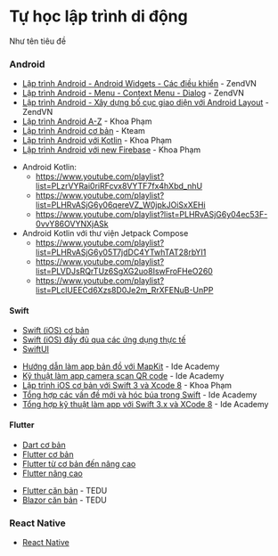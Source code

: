 # Tự học lập trình di động
Như tên tiêu đề
### Android
* [Lập trình Android - Android Widgets - Các điều khiển](https://www.youtube.com/playlist?list=PLv6GftO355At6jjYThbMn-5r164GJ5Vyb) - ZendVN
* [Lập trình Android - Menu - Context Menu - Dialog](https://www.youtube.com/playlist?list=PLv6GftO355Avjf5iuNbEUsIZbltzDEuIU) - ZendVN
* [Lập trình Android - Xây dựng bố cục giao diện với Android Layout](https://www.youtube.com/playlist?list=PLv6GftO355AtfPQx7M3dkWgi9KPUB9S0V) - ZendVN
* [Lập trình Android A-Z](https://www.youtube.com/playlist?list=PL5uqQAwS_KDjAgLGiaCakwJV1f4vRnTLS) - Khoa Phạm
* [Lập trình Android cơ bản](https://www.youtube.com/playlist?list=PL33lvabfss1wDeQMvegg_OZQfaXcbqOQh) - Kteam
* [Lập trình Android với Kotlin](https://www.youtube.com/playlist?list=PLzrVYRai0riRFcvx8VYTF7fx4hXbd_nhU) - Khoa Phạm
* [Lập trình Android với new Firebase](https://www.youtube.com/playlist?list=PLzrVYRai0riTLPLclyGuByHvZ8_tDZZIr) - Khoa Phạm
- Android Kotlin:
    - <https://www.youtube.com/playlist?list=PLzrVYRai0riRFcvx8VYTF7fx4hXbd_nhU>
    - <https://www.youtube.com/playlist?list=PLHRvASjG6y06qereVZ_W0jpkJOiSxXEHi>
    - <https://www.youtube.com/playlist?list=PLHRvASjG6y04ec53F-0vvY86OVYNXjASk>
- Android Kotlin với thư viện Jetpack Compose
    - <https://www.youtube.com/playlist?list=PLHRvASjG6y05T7jdDC4YTwhTAT28rbYI1>
    - <https://www.youtube.com/playlist?list=PLVDJsRQrTUz6SgXG2uo8IswFroFHeO260>
    - <https://www.youtube.com/playlist?list=PLclUEECd6Xzs8D0Je2m_RrXFENuB-UnPP>


#### Swift
- [Swift (iOS) cơ bản](https://www.youtube.com/playlist?list=PLVDJsRQrTUz5X_4vearxkGN589zB7qrzq)
- [Swift (iOS) đầy đủ qua các ứng dụng thực tế](https://www.youtube.com/playlist?list=PLzrVYRai0riQ_FNlG7Z-7XHf_fYhEKcrN)
- [SwiftUI](https://www.youtube.com/playlist?list=PLBgIyLVk3GlSGQ68t3Qvfqg_x_RacLXje)
* [Hướng dẫn làm app bản đồ với MapKit](https://www.youtube.com/playlist?list=PL4VEtQ6PTTQGCgMhgVx7zbyVj6HIC8aPH) - Ide Academy
* [Kỹ thuật làm app camera scan QR code](https://www.youtube.com/playlist?list=PL4VEtQ6PTTQGKBD6EVZXqPZr_YUbxXBMM) - Ide Academy
* [Lập trình iOS cơ bản với Swift 3 và Xcode 8](https://www.youtube.com/playlist?list=PLzrVYRai0riSlAocQR3BvHCtEhcKa204E) - Khoa Phạm
* [Tổng hợp các vấn đề mới và hóc búa trong Swift](https://www.youtube.com/playlist?list=PL4VEtQ6PTTQGMYPnBh-2MqKhvWcPg9oNk) - Ide Academy
* [Tổng hợp kỹ thuật làm app với Swift 3.x và XCode 8](https://www.youtube.com/playlist?list=PL4VEtQ6PTTQEsxWUwqkwbjZfXGTdMpb6T) - Ide Academy


#### Flutter
- [Dart cơ bản](https://www.youtube.com/playlist?list=PLRoAKls-7kksChE3OhiE2iAeCa7h1kk5k)
- [Flutter cơ bản](https://www.youtube.com/playlist?list=PL3Ob3F0T-08brnWfs8np2ROjICeT-Pr6T)
- [Flutter từ cơ bản đến nâng cao](https://www.youtube.com/playlist?list=PLZqHbMxF8mzbcMAjOtClkRcEIkhvV3ZtL)
- [Flutter nâng cao](https://www.youtube.com/playlist?list=PLVDJsRQrTUz6l30vQ30Dyb0RQHhYqqixt)
* [Flutter căn bản](https://tedu.com.vn/khoa-hoc/xay-dung-ung-dung-mobile-voi-flutter-can-ban-31.html) - TEDU
* [Blazor căn bản](https://tedu.com.vn/khoa-hoc/xay-dung-ung-dung-mobile-voi-flutter-can-ban-31.html) - TEDU


### React Native
- [React Native](https://www.youtube.com/playlist?list=PLWBrqglnjNl12buYHtPhU3wjqk9rAuHhg)
